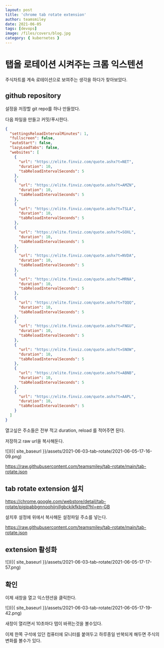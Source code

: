 ```yaml
---
layout: post
title: 'chrome tab rotate extension'
author: teamsmiley
date: 2021-06-05
tags: [devops]
image: /files/covers/blog.jpg
category: { kubernetes }
---
```


# 탭을 로테이션 시켜주는 크롬 익스텐션

주식차트를 계속 로테이션으로 보여주는 생각을 하다가 찾아보았다.

## github repository

설정을 저장할 git repo를 하나 만들었다.

다음 파일을 만들고 커밋/푸시한다.

```json
{
  "settingsReloadIntervalMinutes": 1,
  "fullscreen": false,
  "autoStart": false,
  "lazyLoadTabs": false,
  "websites": [
    {
      "url": "https://elite.finviz.com/quote.ashx?t=NET",
      "duration": 10,
      "tabReloadIntervalSeconds": 5
    },
    {
      "url": "https://elite.finviz.com/quote.ashx?t=AMZN",
      "duration": 10,
      "tabReloadIntervalSeconds": 5
    },
    {
      "url": "https://elite.finviz.com/quote.ashx?t=TSLA",
      "duration": 10,
      "tabReloadIntervalSeconds": 5
    },
    {
      "url": "https://elite.finviz.com/quote.ashx?t=SOXL",
      "duration": 10,
      "tabReloadIntervalSeconds": 5
    },
    {
      "url": "https://elite.finviz.com/quote.ashx?t=NVDA",
      "duration": 10,
      "tabReloadIntervalSeconds": 5
    },
    {
      "url": "https://elite.finviz.com/quote.ashx?t=MRNA",
      "duration": 10,
      "tabReloadIntervalSeconds": 5
    },
    {
      "url": "https://elite.finviz.com/quote.ashx?t=TQQQ",
      "duration": 10,
      "tabReloadIntervalSeconds": 5
    },
    {
      "url": "https://elite.finviz.com/quote.ashx?t=FNGU",
      "duration": 10,
      "tabReloadIntervalSeconds": 5
    },
    {
      "url": "https://elite.finviz.com/quote.ashx?t=SNOW",
      "duration": 10,
      "tabReloadIntervalSeconds": 5
    },
    {
      "url": "https://elite.finviz.com/quote.ashx?t=ABNB",
      "duration": 10,
      "tabReloadIntervalSeconds": 5
    },
    {
      "url": "https://elite.finviz.com/quote.ashx?t=AAPL",
      "duration": 10,
      "tabReloadIntervalSeconds": 5
    }
  ]
}
```

열고싶은 주소들은 전부 적고 duration, reload 를 적어주면 된다.

저장하고 raw url을 복사해둔다.

![]({{ site_baseurl }}/assets/2021-06-03-tab-rotate/2021-06-05-17-16-09.png)

<https://raw.githubusercontent.com/teamsmiley/tab-rotate/main/tab-rotate.json>

## tab rotate extension 설치

<https://chrome.google.com/webstore/detail/tab-rotate/pjgjpabbgnnoohijnillgbckikfkbjed?hl=en-GB>

설치후 설정에 위에서 복사해둔 설정파일 주소를 넣는다.

<https://raw.githubusercontent.com/teamsmiley/tab-rotate/main/tab-rotate.json>

## extension 활성화

![]({{ site_baseurl }}/assets/2021-06-03-tab-rotate/2021-06-05-17-17-57.png)

## 확인

이제 새창을 열고 익스텐션을 클릭한다.

![]({{ site_baseurl }}/assets/2021-06-03-tab-rotate/2021-06-05-17-19-42.png)

새창이 열리면서 10초마다 탭이 바뀌는것을 볼수있다.

이제 한쪽 구석에 있던 컴퓨터에 모니터를 붙여두고 하루종일 반복되게 해두면 주식의 변화를 볼수가 있다.
